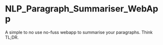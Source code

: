 # NLP_Paragraph_Summariser_WebApp
A simple to no use no-fuss webapp to summarise your paragraphs. Think TL;DR.
